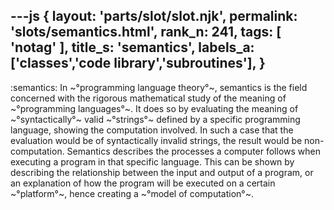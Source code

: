 ---js
{
  layout: 'parts/slot/slot.njk',
  permalink: 'slots/semantics.html',
  rank_n: 241,
  tags: [ 'notag' ],
  title_s: 'semantics',
  labels_a: ['classes','code library','subroutines'],
}
---
:semantics:
In ~°programming language theory°~, semantics is the field concerned with the rigorous mathematical study of the meaning of ~°programming languages°~. It does so by evaluating the meaning of ~°syntactically°~ valid ~°strings°~ defined by a specific programming language, showing the computation involved. In such a case that the evaluation would be of syntactically invalid strings, the result would be non-computation. Semantics describes the processes a computer follows when executing a program in that specific language. This can be shown by describing the relationship between the input and output of a program, or an explanation of how the program will be executed on a certain ~°platform°~, hence creating a ~°model of computation°~.
